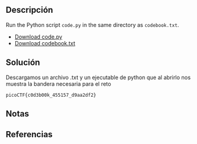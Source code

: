 ## Descripción
Run the Python script `code.py` in the same directory as `codebook.txt`.

- [Download code.py](https://artifacts.picoctf.net/c/1/code.py)
- [Download codebook.txt](https://artifacts.picoctf.net/c/1/codebook.txt)
## Solución
Descargamos un archivo .txt y un ejecutable de python que al abrirlo nos muestra la bandera necesaria para el reto

`picoCTF{c0d3b00k_455157_d9aa2df2}`
## Notas
## Referencias